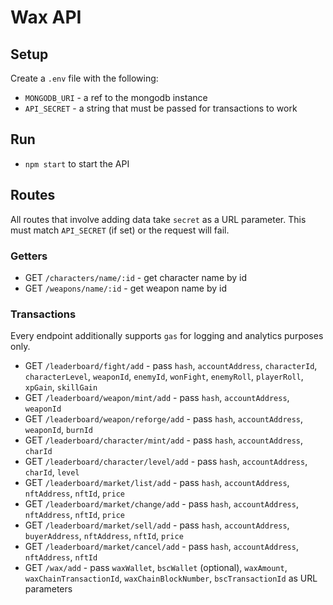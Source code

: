 # Wax API

## Setup

Create a `.env` file with the following:

- `MONGODB_URI` - a ref to the mongodb instance
- `API_SECRET` - a string that must be passed for transactions to work

## Run

- `npm start` to start the API

## Routes

All routes that involve adding data take `secret` as a URL parameter. This must match `API_SECRET` (if set) or the request will fail.

### Getters

- GET `/characters/name/:id` - get character name by id
- GET `/weapons/name/:id` - get weapon name by id

### Transactions

Every endpoint additionally supports `gas` for logging and analytics purposes only.

- GET `/leaderboard/fight/add` - pass `hash`, `accountAddress`, `characterId`, `characterLevel`, `weaponId`, `enemyId`, `wonFight`, `enemyRoll`, `playerRoll`, `xpGain`, `skillGain`
- GET `/leaderboard/weapon/mint/add` - pass `hash`, `accountAddress`, `weaponId`
- GET `/leaderboard/weapon/reforge/add` - pass `hash`, `accountAddress`, `weaponId`, `burnId`
- GET `/leaderboard/character/mint/add` - pass `hash`, `accountAddress`, `charId`
- GET `/leaderboard/character/level/add` - pass `hash`, `accountAddress`, `charId`, `level`
- GET `/leaderboard/market/list/add` - pass `hash`, `accountAddress`, `nftAddress`, `nftId`, `price`
- GET `/leaderboard/market/change/add` - pass `hash`, `accountAddress`, `nftAddress`, `nftId`, `price`
- GET `/leaderboard/market/sell/add` - pass `hash`, `accountAddress`, `buyerAddress`, `nftAddress`, `nftId`, `price`
- GET `/leaderboard/market/cancel/add` - pass `hash`, `accountAddress`, `nftAddress`, `nftId`
- GET `/wax/add` - pass `waxWallet`, `bscWallet` (optional), `waxAmount`, `waxChainTransactionId`, `waxChainBlockNumber`, `bscTransactionId` as URL parameters
